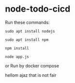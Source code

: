# node-todo-cicd

Run these commands:


`sudo apt install nodejs`


`sudo apt install npm`


`npm install`

`node app.js`

or Run by docker compose

hellom ajaz 
that is not fair
